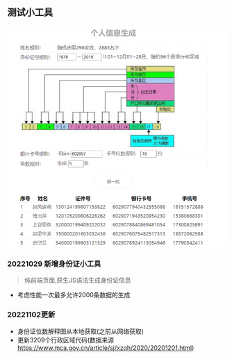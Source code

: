 ## 测试小工具

![页面截图](/pic/Screenshot1.png "页面截图1")


### 20221029 新增身份证小工具

> 纯前端页面,原生JS语法生成身份证信息
- 考虑性能一次最多允许2000条数据的生成




### 20221102更新
- 身份证位数解释图从本地获取(之前从网络获取)
- 更新3209个行政区域代码(数据来源 https://www.mca.gov.cn/article/sj/xzqh/2020/20201201.html)




